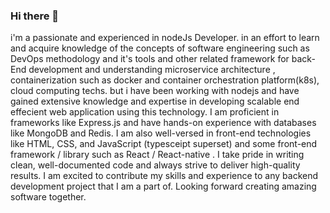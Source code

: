 ### Hi there 👋

<!--
**amirotheyn/amirotheyn** is a ✨ _special_ ✨ repository because its `README.md` (this file) appears on your GitHub profile.

Here are some ideas to get you started:

- 🔭 I’m currently working on ...
- 🌱 I’m currently learning ...
- 👯 I’m looking to collaborate on ...
- 🤔 I’m looking for help with ...
- 💬 Ask me about ...
- 📫 How to reach me: ...
- 😄 Pronouns: ...
- ⚡ Fun fact: ...
-->

i'm a passionate and experienced in nodeJs Developer. 
in an effort to learn and acquire knowledge of the concepts of software engineering such as DevOps methodology and it's tools and other related framework for back-End development and understanding microservice architecture , containerization such as docker and container orchestration platform(k8s), cloud computing techs.
but i have been working with nodejs and have gained extensive knowledge and expertise in developing scalable end effecient web application using this technology.
I am proficient in frameworks like Express.js and have hands-on experience with databases like MongoDB and Redis. I am also well-versed in front-end technologies like HTML, CSS, and JavaScript (typesceipt superset) and some front-end framework / library such as React / React-native . I take pride in writing clean, well-documented code and always strive to deliver high-quality results.
I am excited to contribute my skills and experience to any backend development project that I am a part of. Looking forward creating amazing software together.
